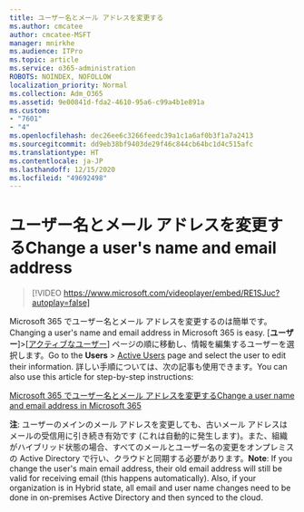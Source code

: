 ```yaml
---
title: ユーザー名とメール アドレスを変更する
ms.author: cmcatee
author: cmcatee-MSFT
manager: mnirkhe
ms.audience: ITPro
ms.topic: article
ms.service: o365-administration
ROBOTS: NOINDEX, NOFOLLOW
localization_priority: Normal
ms.collection: Adm_O365
ms.assetid: 9e00841d-fda2-4610-95a6-c99a4b1e891a
ms.custom:
- "7601"
- "4"
ms.openlocfilehash: dec26ee6c3266feedc39a1c1a6af0b3f1a7a2413
ms.sourcegitcommit: dd9eb38bf9403de29f46c844cb64bc1d4c515afc
ms.translationtype: HT
ms.contentlocale: ja-JP
ms.lasthandoff: 12/15/2020
ms.locfileid: "49692498"
---
```

# <a name="change-a-users-name-and-email-address"></a><span data-ttu-id="1a514-102">ユーザー名とメール アドレスを変更する</span><span class="sxs-lookup"><span data-stu-id="1a514-102">Change a user's name and email address</span></span>

> [!VIDEO https://www.microsoft.com/videoplayer/embed/RE1SJuc?autoplay=false]

<span data-ttu-id="1a514-103">Microsoft 365 でユーザー名とメール アドレスを変更するのは簡単です。</span><span class="sxs-lookup"><span data-stu-id="1a514-103">Changing a user's name and email address in Microsoft 365 is easy.</span></span> <span data-ttu-id="1a514-104">[**ユーザー**]\>[[アクティブなユーザー](https://go.microsoft.com/fwlink/p/?linkid=834822)] ページの順に移動し、情報を編集するユーザーを選択します。</span><span class="sxs-lookup"><span data-stu-id="1a514-104">Go to the **Users** \> [Active Users](https://go.microsoft.com/fwlink/p/?linkid=834822) page and select the user to edit their information.</span></span> <span data-ttu-id="1a514-105">詳しい手順については、次の記事も使用できます。</span><span class="sxs-lookup"><span data-stu-id="1a514-105">You can also use this article for step-by-step instructions:</span></span>
  
[<span data-ttu-id="1a514-106">Microsoft 365 でユーザー名とメール アドレスを変更する</span><span class="sxs-lookup"><span data-stu-id="1a514-106">Change a user name and email address in Microsoft 365</span></span>](https://docs.microsoft.com/microsoft-365/admin/add-users/change-a-user-name-and-email-address)
  
 <span data-ttu-id="1a514-p102">**注**: ユーザーのメインのメール アドレスを変更しても、古いメール アドレスはメールの受信用に引き続き有効です (これは自動的に発生します)。また、組織がハイブリッド状態の場合、すべてのメールとユーザー名の変更をオンプレミスの Active Directory で行い、クラウドと同期する必要があります。</span><span class="sxs-lookup"><span data-stu-id="1a514-p102">**Note**: If you change the user's main email address, their old email address will still be valid for receiving email (this happens automatically). Also, if your organization is in Hybrid state, all email and user name changes need to be done in on-premises Active Directory and then synced to the cloud.</span></span>